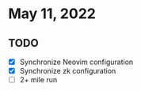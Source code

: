 # May 11, 2022

## TODO

- [x] Synchronize Neovim configuration
- [x] Synchronize zk configuration
- [ ] 2+ mile run
